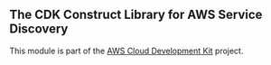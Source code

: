 ## The CDK Construct Library for AWS Service Discovery
This module is part of the [AWS Cloud Development Kit](https://github.com/awslabs/aws-cdk) project.
